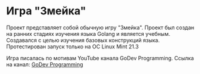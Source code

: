 # Игра "Змейка"
Проект представляет собой обычную игру "Змейка". Проект был создан на ранних стадиях изучения языка Golang и является учебным. Создавался с целью изучения базовых конструкций языка. 
Протестирован запуск только на ОС Linux Mint 21.3

Игра писалась по мотивам YouTube канала GoDev Programming. Ссылка на канал:
[GoDev Programming](https://www.youtube.com/playlist?list=PLaQT5iOyuVRz0XWqkNPgEIIbr6h-dPe5J)


